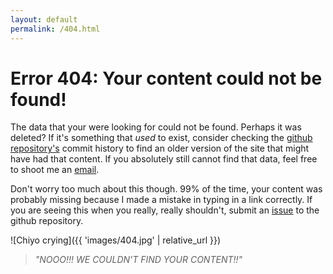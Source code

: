 ```yaml
---
layout: default 
permalink: /404.html
---
```


# Error 404: Your content could not be found!

The data that your were looking for could not be found. Perhaps it was deleted? If it's something that *used* to exist, consider checking the [github repository's](https://github.com/nickelulz/nickelulz.github.io) commit history to find an older version of the site that might have had that content. If you absolutely still cannot find that data, feel free to shoot me an [email](mailto:nickelulz@proton.me).

Don't worry too much about this though. 99% of the time, your content was probably missing because I made a mistake in typing in a link correctly. If you are seeing this when you really, really shouldn't, submit an [issue](https://github.com/nickelulz/nickelulz.github.io/issues/new) to the github repository.

![Chiyo crying]({{ 'images/404.jpg' | relative_url }})

> *"NOOO!!! WE COULDN'T FIND YOUR CONTENT!!"*
